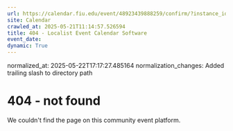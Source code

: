```yaml
---
url: https://calendar.fiu.edu/event/48923439888259/confirm/?instance_id=49163444912982&return=https%3A%2F%2Fcalendar.fiu.edu%2Fcalendar%3Fevent_types%255B%255D%3D121720
site: Calendar
crawled_at: 2025-05-21T11:14:57.526594
title: 404 - Localist Event Calendar Software
event_date: 
dynamic: True
---
```

normalized_at: 2025-05-22T17:17:27.485164
normalization_changes: Added trailing slash to directory path

# 404 - not found
We couldn't find the page on this community event platform.
